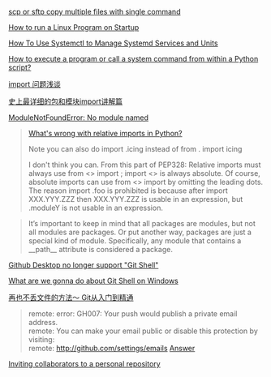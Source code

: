 [scp or sftp copy multiple files with single command](https://stackoverflow.com/questions/16886179/scp-or-sftp-copy-multiple-files-with-single-command)

[How to run a Linux Program on Startup](https://timleland.com/how-to-run-a-linux-program-on-startup/)

[How To Use Systemctl to Manage Systemd Services and Units](https://www.digitalocean.com/community/tutorials/how-to-use-systemctl-to-manage-systemd-services-and-units)

[How to execute a program or call a system command from within a Python script?](https://stackoverflow.com/questions/89228/how-to-execute-a-program-or-call-a-system-command)

[import 问题浅谈](https://zhuanlan.zhihu.com/p/69099185)

[史上最详细的包和模块import讲解篇](https://jishuin.proginn.com/p/763bfbd22f68)

[ModuleNotFoundError: No module named](https://www.cnblogs.com/yifanrensheng/p/13979064.html)

> [What's wrong with relative imports in Python?](https://softwareengineering.stackexchange.com/questions/159503/whats-wrong-with-relative-imports-in-python)
>
> Note you can also do import .icing instead of from . import icing
>
> I don't think you can. From this part of PEP328:
> Relative imports must always use from <> import ; import <> is always absolute.
> Of course, absolute imports can use from <> import by omitting the leading dots.
> The reason import .foo is prohibited is because after import XXX.YYY.ZZZ then XXX.YYY.ZZZ is usable in an expression,
> but .moduleY is not usable in an expression.


> It’s important to keep in mind that all packages are modules, but not all modules are packages. 
> Or put another way, packages are just a special kind of module. 
> Specifically, any module that contains a \_\_path__ attribute is considered a package.

[Github Desktop no longer support "Git Shell"](https://stackoverflow.com/questions/34565238/where-does-github-desktop-install-command-line-version-of-git/54679083#54679083)

[What are we gonna do about Git Shell on Windows](https://github.com/desktop/desktop/issues/340)

[再也不丢文件的方法～ Git从入门到精通](https://www.bilibili.com/video/BV1Yx411f7Cu)

> remote: error: GH007: Your push would publish a private email address.        
> remote: You can make your email public or disable this protection by visiting:        
> remote: http://github.com/settings/emails 
> [Answer](https://stackoverflow.com/questions/43863522/error-your-push-would-publish-a-private-email-address)

[Inviting collaborators to a personal repository](https://docs.github.com/github/setting-up-and-managing-your-github-user-account/managing-access-to-your-personal-repositories/inviting-collaborators-to-a-personal-repository)
